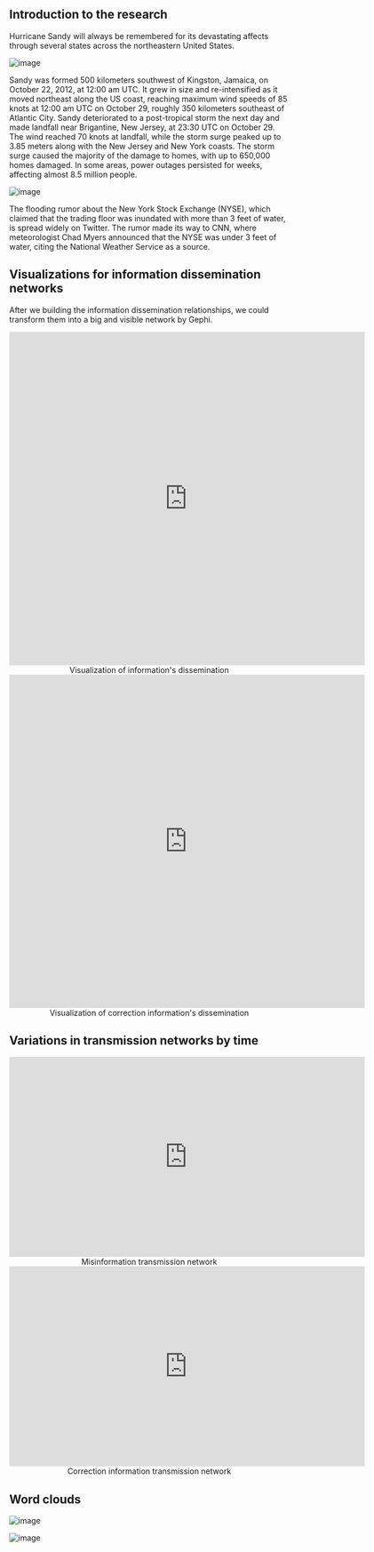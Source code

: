 ## Introduction to the research

Hurricane Sandy will always be remembered for its devastating affects through several states across the northeastern United States. 

![image](https://www.weather.gov/images/mfl/kml/sandy/hurricane-sandy.jpg)

Sandy was formed 500 kilometers southwest of Kingston, Jamaica, on October 22, 2012, at 12:00 am UTC. It grew in size and re-intensified as it moved northeast along the US coast, reaching maximum wind speeds of 85 knots at 12:00 am UTC on October 29, roughly 350 kilometers southeast of Atlantic City. Sandy deteriorated to a post-tropical storm the next day and made landfall near Brigantine, New Jersey, at 23:30 UTC on October 29. The wind reached 70 knots at landfall, while the storm surge peaked up to 3.85 meters along with the New Jersey and New York coasts. The storm surge caused the majority of the damage to homes, with up to 650,000 homes damaged. In some areas, power outages persisted for weeks, affecting almost 8.5 million people.



![image](https://i.imgur.com/kh0Wlxl.png)



The flooding rumor about the New York Stock Exchange (NYSE), which claimed that the trading floor was inundated with more than 3 feet of water, is spread widely on Twitter. The rumor made its way to CNN, where meteorologist Chad Myers announced that the NYSE was under 3 feet of water, citing the National Weather Service as a source.







## Visualizations for information dissemination networks

After we building the information dissemination relationships, we could transform them into a big and visible network by Gephi. 

<iframe width="640" height="600" src="https://yuh2k.github.io/Twitter-Social-Network-Analysis-of-Hurricane-Sandy-/Misinformation%20Network/ " frameborder="0" allow="accelerometer; autoplay; encrypted-media; gyroscope; picture-in-picture" allowfullscreen></iframe>

<center>Visualization of information's dissemination</center>


<iframe width="640" height="600" src="https://yuh2k.github.io/Twitter-Social-Network-Analysis-of-Hurricane-Sandy-/Correction%20Network/" frameborder="0" allow="accelerometer; autoplay; encrypted-media; gyroscope; picture-in-picture" allowfullscreen></iframe>


<center>Visualization of correction information's dissemination</center>



##  Variations in transmission networks by time



<iframe width="640" height="360" src="https://www.youtube.com/embed/Pa_hXfgaumM" title="YouTube video player" frameborder="0" allow="accelerometer; autoplay; clipboard-write; encrypted-media; gyroscope; picture-in-picture" allowfullscreen></iframe>
<center>Misinformation transmission network</center>


<iframe width="640" height="360" src="https://www.youtube.com/embed/z0NFjOD0tSU" title="YouTube video player" frameborder="0" allow="accelerometer; autoplay; clipboard-write; encrypted-media; gyroscope; picture-in-picture" allowfullscreen></iframe>
<center>Correction information transmission network</center>



## Word clouds

![image](https://i.imgur.com/74sVLXe.png)

![image](https://i.imgur.com/5FboM13.png)
